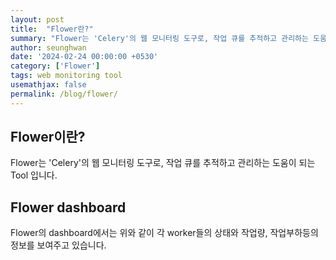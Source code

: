 ```yaml
---
layout: post
title:  "Flower란?"
summary: "Flower는 'Celery'의 웹 모니터링 도구로, 작업 큐를 추적하고 관리하는 도움이 되는 Tool 입니다."
author: seunghwan
date: '2024-02-24 00:00:00 +0530'
category: ['Flower']
tags: web monitoring tool
usemathjax: false
permalink: /blog/flower/
---
```

## Flower이란?

Flower는 'Celery'의 웹 모니터링 도구로, 작업 큐를 추적하고 관리하는 도움이 되는 Tool 입니다.

## Flower dashboard

Flower의 dashboard에서는 위와 같이 각 worker들의 상태와 작업량, 작업부하등의 정보를 보여주고 있습니다.